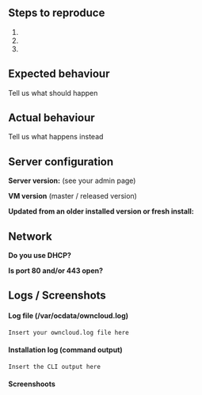 <!--
Thanks for reporting issues back to this repository, you contributons are much appriciated! This is the issue tracker of Tech and Me's ownCloud VM, if you have any support question please check out https://shop.techandme.se/index.php/product-category/support

Please report only issues corresponding to the VM for ownCloud 9 or later. If you found a bug that is related to core, 
you can file your report here: https://github.com/owncloud/server
-->
## Steps to reproduce
1.
2.
3.

## Expected behaviour
Tell us what should happen

## Actual behaviour
Tell us what happens instead

## Server configuration

**Server version:** (see your admin page)

**VM version** (master / released version)

**Updated from an older installed version or fresh install:**

## Network
**Do you use DHCP?**

**Is port 80 and/or 443 open?**

## Logs / Screenshots
<!--
Please use http://hastebin.com/ for long error messages or logs. Thanks!
-->

#### Log file (/var/ocdata/owncloud.log)
```
Insert your owncloud.log file here
```

#### Installation log (command output)
```
Insert the CLI output here
```

#### Screenshoots
<!--
Please use http://imgur.com/ for screenshots. Thanks!
-->
